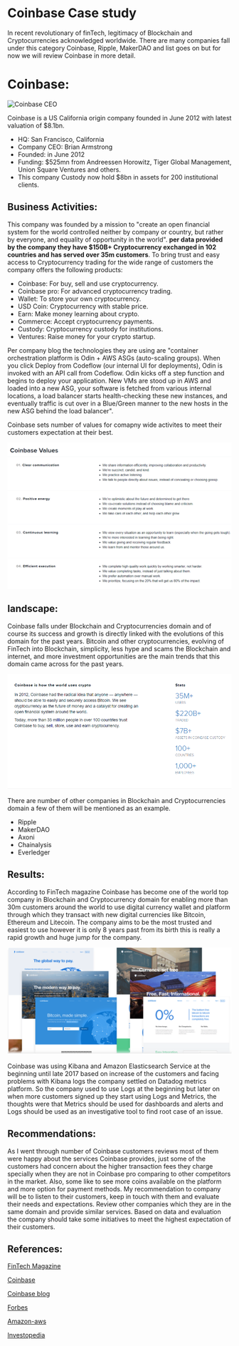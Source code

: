 # Coinbase Case study

In recent revolutionary of finTech, legitimacy of Blockchain and Cryptocurrencies acknowledged worldwide. There are  many companies fall under this category Coinbase, Ripple, MakerDAO and list goes on but for now we will review Coinbase in more detail.

# Coinbase:

![Coinbase CEO](https://s3-ap-southeast-2.amazonaws.com/www.cryptoknowmics.com/crypto/wp-content/uploads/2020/05/coin-bs.jpg)

Coinbase is a US California origin company founded in June 2012 with latest valuation of $8.1bn.

* HQ: San Francisco, California
* Company CEO: Brian Armstrong
* Founded: in June 2012
* Funding: $525mn from Andreessen Horowitz, Tiger Global Management, Union Square Ventures and others.
* This company Custody now hold $8bn in assets for 200 institutional clients.


## Business Activities:

This company was founded by a mission to "create an open financial system for the world controlled neither by company or country, but rather by everyone, and equality of opportunity in the world". **per data provided by the company they have $150B+ Cryptocurrency exchanged in 102 countries and has served over 35m customers**. To bring trust and easy access to Cryptocurrency trading for the wide range of customers the company offers the following products:

- Coinbase: For buy, sell and use cryptocurrency.
- Coinbase pro: For advanced cryptocurrency trading.
- Wallet: To store your own cryptocurrency.
- USD Coin: Cryptocurrency with stable price.
- Earn: Make money learning about crypto.
- Commerce: Accept cryptocurrency payments.
- Custody: Cryptocurrency custody for institutions.
- Ventures: Raise money for your crypto startup.

Per company blog the technologies they are using are "container orchestration platform is Odin + AWS ASGs (auto-scaling groups). When you click Deploy from Codeflow (our internal UI for deployments), Odin is invoked with an API call from Codeflow. Odin kicks off a step function and begins to deploy your application. New VMs are stood up in AWS and loaded into a new ASG, your software is fetched from various internal locations, a load balancer starts health-checking these new instances, and eventually traffic is cut over in a Blue/Green manner to the new hosts in the new ASG behind the load balancer".

Coinbase sets number of values for comapny wide activites to meet their customers expectation at their best.

![comany values](https://github.com/amanafzali/FinTech-Assignment-1/blob/master/values.PNG?raw=true)


## landscape:

Coinbase falls under Blockchain and Cryptocurrencies domain and of course its success and growth is directly linked with the evolutions of this domain for the past years. Bitcoin and other cryptocurrencies, evolving of FinTech into Blockchain, simplicity, less hype and scams the Blockchain and internet, and more investment opportunities are the main trends that this domain came across for the past years.

![landscape](https://github.com/amanafzali/FinTech-Assignment-1/blob/master/about.PNG?raw=true)


There are number of other companies in Blockchain and Cryptocurrencies domain a few of them will be mentioned as an example.

* Ripple
* MakerDAO
* Axoni
* Chainalysis
* Everledger

## Results:

According to FinTech magazine Coinbase has become one of the world top company in Blockchain and Cryptocurrency domain for enabling more than 30m customers around the world to use digital currency wallet and platform through which they transact with new digital currencies like Bitcoin, Ethereum and Litecoin. The company aims to be the most trusted and easiest to use however it is only 8 years past from its birth this is really a rapid growth and huge jump for the company.

![Coinbase pay](https://github.com/amanafzali/FinTech-Assignment-1/blob/master/pay.PNG?raw=true)


 Coinbase was using Kibana and Amazon Elasticsearch Service at the beginning until late 2017 based on increase of the customers and facing problems with Kibana logs the company settled on Datadog metrics platform. So the company used to use Logs at the beginning but later on when more customers signed up they start using Logs and Metrics, the thoughts were that Metrics should be used for dashboards and alerts and Logs should be used as an investigative tool to find root case of an issue. 

## Recommendations:

As I went through number of Coinbase customers reviews most of them were happy about the services Coinbase provides, just some of the customers had concern about the higher transaction fees they charge specially when they are not in Coinbase pro comparing to other competitors in the market. Also, some like to see more coins available on the platform and more option for payment methods. My recommendation to company will be to listen to their customers, keep in touch with them and evaluate their needs and expectations. Review other companies which they are in the same domain and provide similar services. Based on data and evaluation the company should take some initiatives to meet the highest expectation of their customers.


## References:

[FinTech Magazine](https://www.fintechmagazine.com/financial-services/six-world-leading-blockchain-and-cryptocurrency-firms)

[Coinbase](https://www.coinbase.com/)

[Coinbase blog](https://blog.coinbase.com/)

[Forbes](https://www.forbes.com/fintech/2020/#174ffb2a4acd)

[Amazon-aws](https://aws.amazon.com/solutions/case-studies/coinbase/)

[Investopedia](https://www.investopedia.com/tech/coinbase-what-it-and-how-do-you-use-it/)

